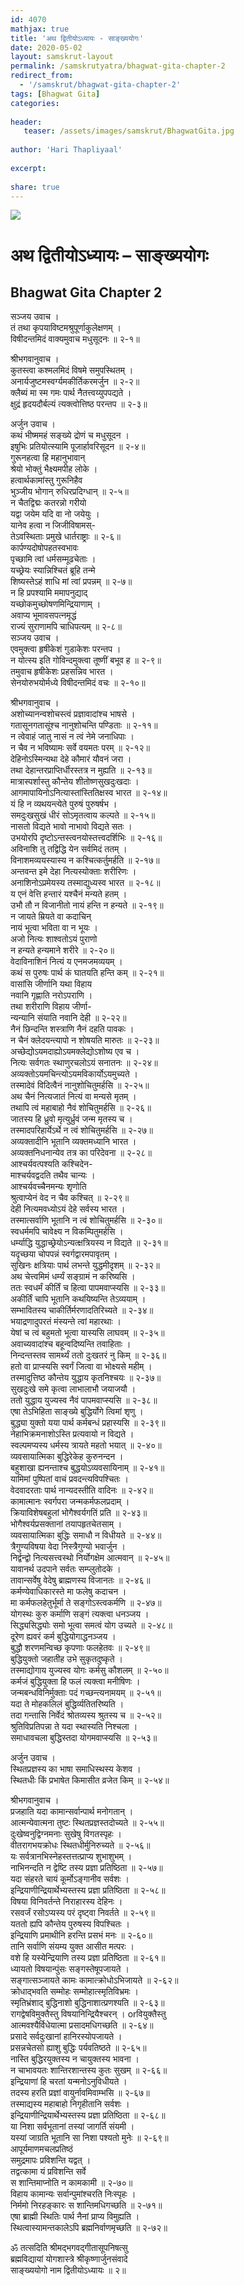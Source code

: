 ```yaml
---    
id: 4070    
mathjax: true    
title: 'अथ द्वितीयोऽध्यायः - साङ्ख्ययोगः'    
date: 2020-05-02    
layout: samskrut-layout 
permalink: /samskrutyatra/bhagwat-gita-chapter-2
redirect_from: 
  - '/samskrut/bhagwat-gita-chapter-2'
tags: [Bhagwat Gita]    
categories:    
    
header:    
   teaser: /assets/images/samskrut/BhagwatGita.jpg    
    
author: 'Hari Thapliyaal'    
    
excerpt:    
    
share: true    
---    
```

    
![](/assets/images/samskrut/BhagwatGita.jpg)    
    
# अथ द्वितीयोऽध्यायः – साङ्ख्ययोगः    
## Bhagwat Gita Chapter 2    
    
सञ्जय उवाच ।    
तं तथा कृपयाविष्टमश्रुपूर्णाकुलेक्षणम् ।    
विषीदन्तमिदं वाक्यमुवाच मधुसूदनः ॥ २-१॥    
    
श्रीभगवानुवाच ।    
कुतस्त्वा कश्मलमिदं विषमे समुपस्थितम् ।    
अनार्यजुष्टमस्वर्ग्यमकीर्तिकरमर्जुन ॥ २-२॥    
क्लैब्यं मा स्म गमः पार्थ नैतत्त्वय्युपपद्यते ।    
क्षुद्रं हृदयदौर्बल्यं त्यक्त्वोत्तिष्ठ परन्तप ॥ २-३॥    
    
अर्जुन उवाच ।    
कथं भीष्ममहं सङ्ख्ये द्रोणं च मधुसूदन ।    
इषुभिः प्रतियोत्स्यामि पूजार्हावरिसूदन ॥ २-४॥    
गुरूनहत्वा हि महानुभावान्    
श्रेयो भोक्तुं भैक्ष्यमपीह लोके ।    
हत्वार्थकामांस्तु गुरूनिहैव    
भुञ्जीय भोगान् रुधिरप्रदिग्धान् ॥ २-५॥    
न चैतद्विद्मः कतरन्नो गरीयो    
यद्वा जयेम यदि वा नो जयेयुः ।    
यानेव हत्वा न जिजीविषामस्-    
तेऽवस्थिताः प्रमुखे धार्तराष्ट्राः ॥ २-६॥    
कार्पण्यदोषोपहतस्वभावः    
पृच्छामि त्वां धर्मसम्मूढचेताः ।    
यच्छ्रेयः स्यान्निश्चितं ब्रूहि तन्मे    
शिष्यस्तेऽहं शाधि मां त्वां प्रपन्नम् ॥ २-७॥    
न हि प्रपश्यामि ममापनुद्याद्    
यच्छोकमुच्छोषणमिन्द्रियाणाम् ।    
अवाप्य भूमावसपत्नमृद्धं    
राज्यं सुराणामपि चाधिपत्यम् ॥ २-८॥    
सञ्जय उवाच ।    
एवमुक्त्वा हृषीकेशं गुडाकेशः परन्तप ।    
न योत्स्य इति गोविन्दमुक्त्वा तूष्णीं बभूव ह ॥ २-९॥    
तमुवाच हृषीकेशः प्रहसन्निव भारत ।    
सेनयोरुभयोर्मध्ये विषीदन्तमिदं वचः ॥ २-१०॥    
    
श्रीभगवानुवाच ।    
अशोच्यानन्वशोचस्त्वं प्रज्ञावादांश्च भाषसे ।    
गतासूनगतासूंश्च नानुशोचन्ति पण्डिताः ॥ २-११॥    
न त्वेवाहं जातु नासं न त्वं नेमे जनाधिपाः ।    
न चैव न भविष्यामः सर्वे वयमतः परम् ॥ २-१२॥    
देहिनोऽस्मिन्यथा देहे कौमारं यौवनं जरा ।    
तथा देहान्तरप्राप्तिर्धीरस्तत्र न मुह्यति ॥ २-१३॥    
मात्रास्पर्शास्तु कौन्तेय शीतोष्णसुखदुःखदाः ।    
आगमापायिनोऽनित्यास्तांस्तितिक्षस्व भारत ॥ २-१४॥    
यं हि न व्यथयन्त्येते पुरुषं पुरुषर्षभ ।    
समदुःखसुखं धीरं सोऽमृतत्वाय कल्पते ॥ २-१५॥    
नासतो विद्यते भावो नाभावो विद्यते सतः ।    
उभयोरपि दृष्टोऽन्तस्त्वनयोस्तत्त्वदर्शिभिः ॥ २-१६॥    
अविनाशि तु तद्विद्धि येन सर्वमिदं ततम् ।    
विनाशमव्ययस्यास्य न कश्चित्कर्तुमर्हति ॥ २-१७॥    
अन्तवन्त इमे देहा नित्यस्योक्ताः शरीरिणः ।    
अनाशिनोऽप्रमेयस्य तस्माद्युध्यस्व भारत ॥ २-१८॥    
य एनं वेत्ति हन्तारं यश्चैनं मन्यते हतम् ।    
उभौ तौ न विजानीतो नायं हन्ति न हन्यते ॥ २-१९॥    
न जायते म्रियते वा कदाचिन्    
नायं भूत्वा भविता वा न भूयः ।    
अजो नित्यः शाश्वतोऽयं पुराणो    
न हन्यते हन्यमाने शरीरे ॥ २-२०॥    
वेदाविनाशिनं नित्यं य एनमजमव्ययम् ।    
कथं स पुरुषः पार्थ कं घातयति हन्ति कम् ॥ २-२१॥    
वासांसि जीर्णानि यथा विहाय    
नवानि गृह्णाति नरोऽपराणि ।    
तथा शरीराणि विहाय जीर्णा-    
न्यन्यानि संयाति नवानि देही ॥ २-२२॥    
नैनं छिन्दन्ति शस्त्राणि नैनं दहति पावकः ।    
न चैनं क्लेदयन्त्यापो न शोषयति मारुतः ॥ २-२३॥    
अच्छेद्योऽयमदाह्योऽयमक्लेद्योऽशोष्य एव च ।    
नित्यः सर्वगतः स्थाणुरचलोऽयं सनातनः ॥ २-२४॥    
अव्यक्तोऽयमचिन्त्योऽयमविकार्योऽयमुच्यते ।    
तस्मादेवं विदित्वैनं नानुशोचितुमर्हसि ॥ २-२५॥    
अथ चैनं नित्यजातं नित्यं वा मन्यसे मृतम् ।    
तथापि त्वं महाबाहो नैवं शोचितुमर्हसि ॥ २-२६॥    
जातस्य हि ध्रुवो मृत्युर्ध्रुवं जन्म मृतस्य च ।    
तस्मादपरिहार्येऽर्थे न त्वं शोचितुमर्हसि ॥ २-२७॥    
अव्यक्तादीनि भूतानि व्यक्तमध्यानि भारत ।    
अव्यक्तनिधनान्येव तत्र का परिदेवना ॥ २-२८॥    
आश्चर्यवत्पश्यति कश्चिदेन-    
माश्चर्यवद्वदति तथैव चान्यः ।    
आश्चर्यवच्चैनमन्यः शृणोति    
श्रुत्वाप्येनं वेद न चैव कश्चित् ॥ २-२९॥    
देही नित्यमवध्योऽयं देहे सर्वस्य भारत ।    
तस्मात्सर्वाणि भूतानि न त्वं शोचितुमर्हसि ॥ २-३०॥    
स्वधर्ममपि चावेक्ष्य न विकम्पितुमर्हसि ।    
धर्म्याद्धि युद्धाच्छ्रेयोऽन्यत्क्षत्रियस्य न विद्यते ॥ २-३१॥    
यदृच्छया चोपपन्नं स्वर्गद्वारमपावृतम् ।    
सुखिनः क्षत्रियाः पार्थ लभन्ते युद्धमीदृशम् ॥ २-३२॥    
अथ चेत्त्वमिमं धर्म्यं सङ्ग्रामं न करिष्यसि ।    
ततः स्वधर्मं कीर्तिं च हित्वा पापमवाप्स्यसि ॥ २-३३॥    
अकीर्तिं चापि भूतानि कथयिष्यन्ति तेऽव्ययाम् ।    
सम्भावितस्य चाकीर्तिर्मरणादतिरिच्यते ॥ २-३४॥    
भयाद्रणादुपरतं मंस्यन्ते त्वां महारथाः ।    
येषां च त्वं बहुमतो भूत्वा यास्यसि लाघवम् ॥ २-३५॥    
अवाच्यवादांश्च बहून्वदिष्यन्ति तवाहिताः ।    
निन्दन्तस्तव सामर्थ्यं ततो दुःखतरं नु किम् ॥ २-३६॥    
हतो वा प्राप्स्यसि स्वर्गं जित्वा वा भोक्ष्यसे महीम् ।    
तस्मादुत्तिष्ठ कौन्तेय युद्धाय कृतनिश्चयः ॥ २-३७॥    
सुखदुःखे समे कृत्वा लाभालाभौ जयाजयौ ।    
ततो युद्धाय युज्यस्व नैवं पापमवाप्स्यसि ॥ २-३८॥    
एषा तेऽभिहिता साङ्ख्ये बुद्धिर्योगे त्विमां शृणु ।    
बुद्ध्या युक्तो यया पार्थ कर्मबन्धं प्रहास्यसि ॥ २-३९॥    
नेहाभिक्रमनाशोऽस्ति प्रत्यवायो न विद्यते ।    
स्वल्पमप्यस्य धर्मस्य त्रायते महतो भयात् ॥ २-४०॥    
व्यवसायात्मिका बुद्धिरेकेह कुरुनन्दन ।    
बहुशाखा ह्यनन्ताश्च बुद्धयोऽव्यवसायिनाम् ॥ २-४१॥    
यामिमां पुष्पितां वाचं प्रवदन्त्यविपश्चितः ।    
वेदवादरताः पार्थ नान्यदस्तीति वादिनः ॥ २-४२॥    
कामात्मानः स्वर्गपरा जन्मकर्मफलप्रदाम् ।    
क्रियाविशेषबहुलां भोगैश्वर्यगतिं प्रति ॥ २-४३॥    
भोगैश्वर्यप्रसक्तानां तयापहृतचेतसाम् ।    
व्यवसायात्मिका बुद्धिः समाधौ न विधीयते ॥ २-४४॥    
त्रैगुण्यविषया वेदा निस्त्रैगुण्यो भवार्जुन ।    
निर्द्वन्द्वो नित्यसत्त्वस्थो निर्योगक्षेम आत्मवान् ॥ २-४५॥    
यावानर्थ उदपाने सर्वतः सम्प्लुतोदके ।    
तावान्सर्वेषु वेदेषु ब्राह्मणस्य विजानतः ॥ २-४६॥    
कर्मण्येवाधिकारस्ते मा फलेषु कदाचन ।    
मा कर्मफलहेतुर्भूर्मा ते सङ्गोऽस्त्वकर्मणि ॥ २-४७॥    
योगस्थः कुरु कर्माणि सङ्गं त्यक्त्वा धनञ्जय ।    
सिद्ध्यसिद्ध्योः समो भूत्वा समत्वं योग उच्यते ॥ २-४८॥    
दूरेण ह्यवरं कर्म बुद्धियोगाद्धनञ्जय ।    
बुद्धौ शरणमन्विच्छ कृपणाः फलहेतवः ॥ २-४९॥    
बुद्धियुक्तो जहातीह उभे सुकृतदुष्कृते ।    
तस्माद्योगाय युज्यस्व योगः कर्मसु कौशलम् ॥ २-५०॥    
कर्मजं बुद्धियुक्ता हि फलं त्यक्त्वा मनीषिणः ।    
जन्मबन्धविनिर्मुक्ताः पदं गच्छन्त्यनामयम् ॥ २-५१॥    
यदा ते मोहकलिलं बुद्धिर्व्यतितरिष्यति ।    
तदा गन्तासि निर्वेदं श्रोतव्यस्य श्रुतस्य च ॥ २-५२॥    
श्रुतिविप्रतिपन्ना ते यदा स्थास्यति निश्चला ।    
समाधावचला बुद्धिस्तदा योगमवाप्स्यसि ॥ २-५३॥    
    
अर्जुन उवाच ।    
स्थितप्रज्ञस्य का भाषा समाधिस्थस्य केशव ।    
स्थितधीः किं प्रभाषेत किमासीत व्रजेत किम् ॥ २-५४॥    
    
श्रीभगवानुवाच ।    
प्रजहाति यदा कामान्सर्वान्पार्थ मनोगतान् ।    
आत्मन्येवात्मना तुष्टः स्थितप्रज्ञस्तदोच्यते ॥ २-५५॥    
दुःखेष्वनुद्विग्नमनाः सुखेषु विगतस्पृहः ।    
वीतरागभयक्रोधः स्थितधीर्मुनिरुच्यते ॥ २-५६॥    
यः सर्वत्रानभिस्नेहस्तत्तत्प्राप्य शुभाशुभम् ।    
नाभिनन्दति न द्वेष्टि तस्य प्रज्ञा प्रतिष्ठिता ॥ २-५७॥    
यदा संहरते चायं कूर्मोऽङ्गानीव सर्वशः ।    
इन्द्रियाणीन्द्रियार्थेभ्यस्तस्य प्रज्ञा प्रतिष्ठिता ॥ २-५८॥    
विषया विनिवर्तन्ते निराहारस्य देहिनः ।    
रसवर्जं रसोऽप्यस्य परं दृष्ट्वा निवर्तते ॥ २-५९॥    
यततो ह्यपि कौन्तेय पुरुषस्य विपश्चितः ।    
इन्द्रियाणि प्रमाथीनि हरन्ति प्रसभं मनः ॥ २-६०॥    
तानि सर्वाणि संयम्य युक्त आसीत मत्परः ।    
वशे हि यस्येन्द्रियाणि तस्य प्रज्ञा प्रतिष्ठिता ॥ २-६१॥    
ध्यायतो विषयान्पुंसः सङ्गस्तेषूपजायते ।    
सङ्गात्सञ्जायते कामः कामात्क्रोधोऽभिजायते ॥ २-६२॥    
क्रोधाद्भवति सम्मोहः सम्मोहात्स्मृतिविभ्रमः ।    
स्मृतिभ्रंशाद् बुद्धिनाशो बुद्धिनाशात्प्रणश्यति ॥ २-६३॥    
रागद्वेषविमुक्तैस्तु विषयानिन्द्रियैश्चरन् । orवियुक्तैस्तु    
आत्मवश्यैर्विधेयात्मा प्रसादमधिगच्छति ॥ २-६४॥    
प्रसादे सर्वदुःखानां हानिरस्योपजायते ।    
प्रसन्नचेतसो ह्याशु बुद्धिः पर्यवतिष्ठते ॥ २-६५॥    
नास्ति बुद्धिरयुक्तस्य न चायुक्तस्य भावना ।    
न चाभावयतः शान्तिरशान्तस्य कुतः सुखम् ॥ २-६६॥    
इन्द्रियाणां हि चरतां यन्मनोऽनुविधीयते ।    
तदस्य हरति प्रज्ञां वायुर्नावमिवाम्भसि ॥ २-६७॥    
तस्माद्यस्य महाबाहो निगृहीतानि सर्वशः ।    
इन्द्रियाणीन्द्रियार्थेभ्यस्तस्य प्रज्ञा प्रतिष्ठिता ॥ २-६८॥    
या निशा सर्वभूतानां तस्यां जागर्ति संयमी ।    
यस्यां जाग्रति भूतानि सा निशा पश्यतो मुनेः ॥ २-६९॥    
आपूर्यमाणमचलप्रतिष्ठं    
समुद्रमापः प्रविशन्ति यद्वत् ।    
तद्वत्कामा यं प्रविशन्ति सर्वे    
स शान्तिमाप्नोति न कामकामी ॥ २-७०॥    
विहाय कामान्यः सर्वान्पुमांश्चरति निःस्पृहः ।    
निर्ममो निरहङ्कारः स शान्तिमधिगच्छति ॥ २-७१॥    
एषा ब्राह्मी स्थितिः पार्थ नैनां प्राप्य विमुह्यति ।    
स्थित्वास्यामन्तकालेऽपि ब्रह्मनिर्वाणमृच्छति ॥ २-७२॥    
    
ॐ तत्सदिति श्रीमद्भगवद्गीतासूपनिषत्सु    
ब्रह्मविद्यायां योगशास्त्रे श्रीकृष्णार्जुनसंवादे    
साङ्ख्ययोगो नाम द्वितीयोऽध्यायः ॥ २॥    
    
